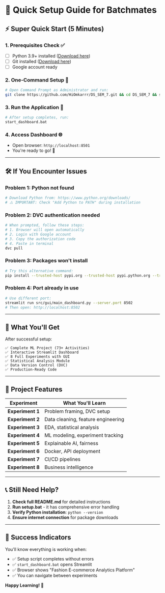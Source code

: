 # 🚀 Quick Setup Guide for Batchmates

## ⚡ Super Quick Start (5 Minutes)

### 1. **Prerequisites Check** ✅
- [ ] Python 3.9+ installed ([Download here](https://www.python.org/downloads/))
- [ ] Git installed ([Download here](https://git-scm.com/downloads))
- [ ] Google account ready

### 2. **One-Command Setup** 🎯

```bash
# Open Command Prompt as Administrator and run:
git clone https://github.com/HiOmkarrr/DS_SEM_7.git && cd DS_SEM_7 && setup.bat
```

### 3. **Run the Application** 🚀

```bash
# After setup completes, run:
start_dashboard.bat
```

### 4. **Access Dashboard** 🌐
- Open browser: `http://localhost:8501`
- You're ready to go! 🎉

---

## 🛠️ If You Encounter Issues

### **Problem 1: Python not found**
```bash
# Download Python from: https://www.python.org/downloads/
# ⚠️ IMPORTANT: Check "Add Python to PATH" during installation
```

### **Problem 2: DVC authentication needed**
```bash
# When prompted, follow these steps:
# 1. Browser will open automatically
# 2. Login with Google account
# 3. Copy the authorization code
# 4. Paste in terminal
dvc pull
```

### **Problem 3: Packages won't install**
```bash
# Try this alternative command:
pip install --trusted-host pypi.org --trusted-host pypi.python.org --trusted-host files.pythonhosted.org -r requirements.txt
```

### **Problem 4: Port already in use**
```bash
# Use different port:
streamlit run src/gui/main_dashboard.py --server.port 8502
# Then open: http://localhost:8502
```

---

## 📁 What You'll Get

After successful setup:

```
✅ Complete ML Project (73+ Activities)
✅ Interactive Streamlit Dashboard
✅ 8 Full Experiments with GUI
✅ Statistical Analysis Module
✅ Data Version Control (DVC)
✅ Production-Ready Code
```

---

## 🎯 Project Features

| **Experiment** | **What You'll Learn** |
|----------------|----------------------|
| **Experiment 1** | Problem framing, DVC setup |
| **Experiment 2** | Data cleaning, feature engineering |
| **Experiment 3** | EDA, statistical analysis |
| **Experiment 4** | ML modeling, experiment tracking |
| **Experiment 5** | Explainable AI, fairness |
| **Experiment 6** | Docker, API deployment |
| **Experiment 7** | CI/CD pipelines |
| **Experiment 8** | Business intelligence |

---

## 📞 Still Need Help?

1. **Check full README.md** for detailed instructions
2. **Run setup.bat** - it has comprehensive error handling
3. **Verify Python installation**: `python --version`
4. **Ensure internet connection** for package downloads

---

## 🎉 Success Indicators

You'll know everything is working when:

- ✅ Setup script completes without errors
- ✅ `start_dashboard.bat` opens Streamlit
- ✅ Browser shows "Fashion E-commerce Analytics Platform"
- ✅ You can navigate between experiments

**Happy Learning! 🚀**
